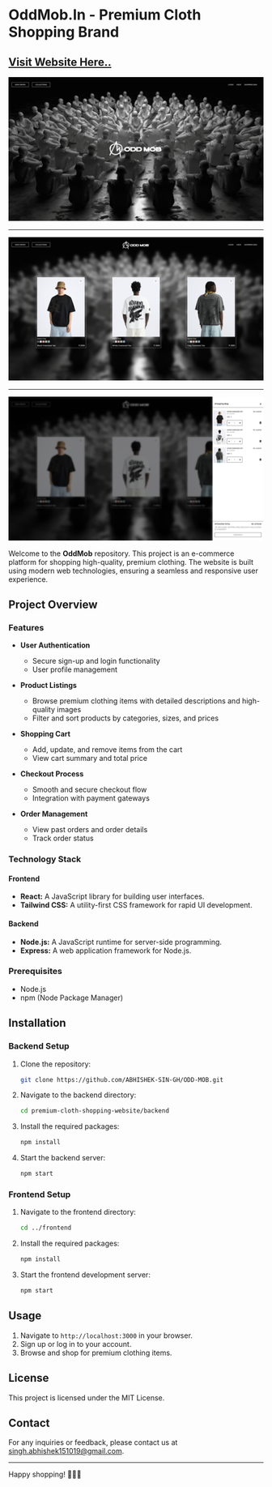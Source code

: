 # OddMob.In - Premium Cloth Shopping Brand

## [Visit Website Here..](https://oddmob.in)

![Preview-1](Preview-1.png)

---

![Preview-2](Preview-2.png)

---

![Preview-3](Preview-3.png)

Welcome to the **OddMob** repository. This project is an e-commerce platform for shopping high-quality, premium clothing. The website is built using modern web technologies, ensuring a seamless and responsive user experience.

## Project Overview

### Features

- **User Authentication**
  - Secure sign-up and login functionality
  - User profile management

- **Product Listings**
  - Browse premium clothing items with detailed descriptions and high-quality images
  - Filter and sort products by categories, sizes, and prices

- **Shopping Cart**
  - Add, update, and remove items from the cart
  - View cart summary and total price

- **Checkout Process**
  - Smooth and secure checkout flow
  - Integration with payment gateways

- **Order Management**
  - View past orders and order details
  - Track order status

### Technology Stack

#### Frontend

- **React:** A JavaScript library for building user interfaces.
- **Tailwind CSS:** A utility-first CSS framework for rapid UI development.

#### Backend

- **Node.js:** A JavaScript runtime for server-side programming.
- **Express:** A web application framework for Node.js.

### Prerequisites

- Node.js
- npm (Node Package Manager)

## Installation

### Backend Setup

1. Clone the repository:

    ```bash
    git clone https://github.com/ABHISHEK-SIN-GH/ODD-MOB.git
    ```

2. Navigate to the backend directory:

    ```bash
    cd premium-cloth-shopping-website/backend
    ```

3. Install the required packages:

    ```bash
    npm install
    ```

4. Start the backend server:

    ```bash
    npm start
    ```

### Frontend Setup

1. Navigate to the frontend directory:

    ```bash
    cd ../frontend
    ```

2. Install the required packages:

    ```bash
    npm install
    ```

3. Start the frontend development server:

    ```bash
    npm start
    ```

## Usage

1. Navigate to `http://localhost:3000` in your browser.
2. Sign up or log in to your account.
3. Browse and shop for premium clothing items.

## License

This project is licensed under the MIT License.

## Contact

For any inquiries or feedback, please contact us at [singh.abhishek151019@gmail.com](mailto:singh.abhishek151019@gmail.com).

---

Happy shopping! 👗👔👕
